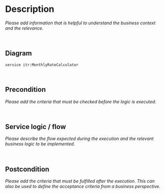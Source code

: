 # Description
*Please add information that is helpful to understand the business context and the relevance.*

<br />

## Diagram
```fsw
service itr:MonthlyRateCalculator
```

<br />

## Precondition
*Please add the criteria that must be checked before the logic is executed.*

<br />

## Service logic / flow
*Please describe the flow expected during the execution and the relevant business logic to be implemented.*

<br />

## Postcondition
*Please add the criteria that must be fulfilled after the execution. This can also be used to define the acceptance criteria from a business perspective.*

<br />